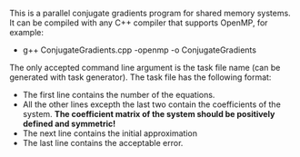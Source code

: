 This is a parallel conjugate gradients program for shared memory systems. It can be compiled with any C++ compiler that supports OpenMP, for example:

* g++ ConjugateGradients.cpp -openmp -o ConjugateGradients

The only accepted command line argument is the task file name (can be generated with task generator). The task file has the following format:

* The first line contains the number of the equations.
* All the other lines excepth the last two contain the coefficients of the system. **The coefficient matrix of the system should be positively defined and symmetric!**
* The next line contains the initial approximation
* The last line contains the acceptable error.